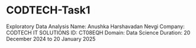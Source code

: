 # CODTECH-Task1
Exploratory Data Analysis
Name: Anushka Harshavadan Nevgi
Company: CODTECH IT SOLUTIONS
ID: CT08EQH
Domain: Data Science
Duration: 20 December 2024 to 20 January 2025
